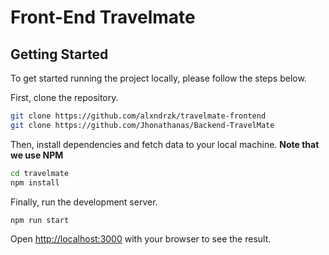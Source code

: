 # Front-End Travelmate

## Getting Started

To get started running the project locally, please follow the steps below.

First, clone the repository.

```bash
git clone https://github.com/alxndrzk/travelmate-frontend
git clone https://github.com/Jhonathanas/Backend-TravelMate
```

Then, install dependencies and fetch data to your local machine. **Note that we use NPM**

```bash
cd travelmate
npm install
```

Finally, run the development server.

```bash
npm run start
```

Open [http://localhost:3000](http://localhost:3000) with your browser to see the result.
